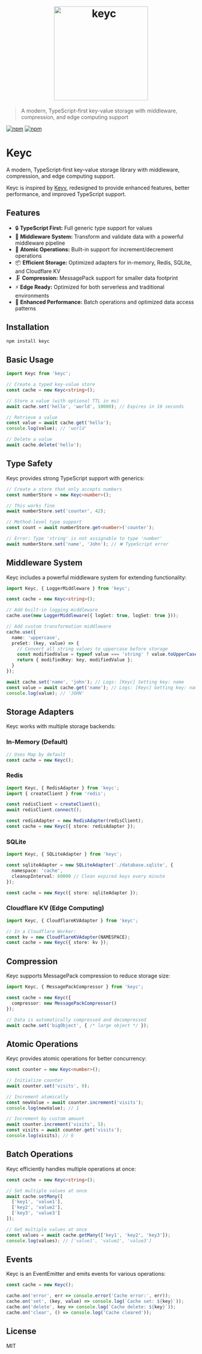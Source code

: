 <h1 align="center"><img width="250" src="https://jaredwray.com/images/keyc.svg" alt="keyc"></h1>

> A modern, TypeScript-first key-value storage with middleware, compression, and edge computing support

[![npm](https://img.shields.io/npm/dm/keyc.svg)](https://www.npmjs.com/package/keyc)
[![npm](https://img.shields.io/npm/v/keyc.svg)](https://www.npmjs.com/package/keyc)

# Keyc

A modern, TypeScript-first key-value storage library with middleware, compression, and edge computing support.

Keyc is inspired by [Keyv](https://github.com/jaredwray/keyv), redesigned to provide enhanced features, better performance, and improved TypeScript support.

## Features

- 🔒 **TypeScript First:** Full generic type support for values
- 🔌 **Middleware System:** Transform and validate data with a powerful middleware pipeline
- 🔄 **Atomic Operations:** Built-in support for increment/decrement operations
- 📦 **Efficient Storage:** Optimized adapters for in-memory, Redis, SQLite, and Cloudflare KV
- 🗜️ **Compression:** MessagePack support for smaller data footprint
- ⚡ **Edge Ready:** Optimized for both serverless and traditional environments
- 🚀 **Enhanced Performance:** Batch operations and optimized data access patterns

## Installation

```bash
npm install keyc
```

## Basic Usage

```typescript
import Keyc from 'keyc';

// Create a typed key-value store
const cache = new Keyc<string>();

// Store a value (with optional TTL in ms)
await cache.set('hello', 'world', 10000); // Expires in 10 seconds

// Retrieve a value
const value = await cache.get('hello');
console.log(value); // 'world'

// Delete a value
await cache.delete('hello');
```

## Type Safety

Keyc provides strong TypeScript support with generics:

```typescript
// Create a store that only accepts numbers
const numberStore = new Keyc<number>();

// This works fine
await numberStore.set('counter', 42);

// Method-level type support
const count = await numberStore.get<number>('counter');

// Error: Type 'string' is not assignable to type 'number'
await numberStore.set('name', 'John'); // ❌ TypeScript error
```

## Middleware System

Keyc includes a powerful middleware system for extending functionality:

```typescript
import Keyc, { LoggerMiddleware } from 'keyc';

const cache = new Keyc<string>();

// Add built-in logging middleware
cache.use(new LoggerMiddleware({ logGet: true, logSet: true }));

// Add custom transformation middleware
cache.use({
  name: 'uppercase',
  preSet: (key, value) => {
    // Convert all string values to uppercase before storage
    const modifiedValue = typeof value === 'string' ? value.toUpperCase() : value;
    return { modifiedKey: key, modifiedValue };
  }
});

await cache.set('name', 'john'); // Logs: [Keyc] Setting key: name
const value = await cache.get('name'); // Logs: [Keyc] Getting key: name
console.log(value); // 'JOHN'
```

## Storage Adapters

Keyc works with multiple storage backends:

### In-Memory (Default)

```typescript
// Uses Map by default
const cache = new Keyc();
```

### Redis

```typescript
import Keyc, { RedisAdapter } from 'keyc';
import { createClient } from 'redis';

const redisClient = createClient();
await redisClient.connect();

const redisAdapter = new RedisAdapter(redisClient);
const cache = new Keyc({ store: redisAdapter });
```

### SQLite

```typescript
import Keyc, { SQLiteAdapter } from 'keyc';

const sqliteAdapter = new SQLiteAdapter('./database.sqlite', {
  namespace: 'cache',
  cleanupInterval: 60000 // Clean expired keys every minute
});

const cache = new Keyc({ store: sqliteAdapter });
```

### Cloudflare KV (Edge Computing)

```typescript
import Keyc, { CloudflareKVAdapter } from 'keyc';

// In a Cloudflare Worker:
const kv = new CloudflareKVAdapter(NAMESPACE);
const cache = new Keyc({ store: kv });
```

## Compression

Keyc supports MessagePack compression to reduce storage size:

```typescript
import Keyc, { MessagePackCompressor } from 'keyc';

const cache = new Keyc({
  compressor: new MessagePackCompressor()
});

// Data is automatically compressed and decompressed
await cache.set('bigObject', { /* large object */ });
```

## Atomic Operations

Keyc provides atomic operations for better concurrency:

```typescript
const counter = new Keyc<number>();

// Initialize counter
await counter.set('visits', 0);

// Increment atomically
const newValue = await counter.increment('visits');
console.log(newValue); // 1

// Increment by custom amount
await counter.increment('visits', 5);
const visits = await counter.get('visits');
console.log(visits); // 6
```

## Batch Operations

Keyc efficiently handles multiple operations at once:

```typescript
const cache = new Keyc<string>();

// Set multiple values at once
await cache.setMany([
  ['key1', 'value1'],
  ['key2', 'value2'],
  ['key3', 'value3']
]);

// Get multiple values at once
const values = await cache.getMany(['key1', 'key2', 'key3']);
console.log(values); // ['value1', 'value2', 'value3']
```

## Events

Keyc is an EventEmitter and emits events for various operations:

```typescript
const cache = new Keyc();

cache.on('error', err => console.error('Cache error:', err));
cache.on('set', (key, value) => console.log(`Cache set: ${key}`));
cache.on('delete', key => console.log(`Cache delete: ${key}`));
cache.on('clear', () => console.log('Cache cleared'));
```

## License

MIT